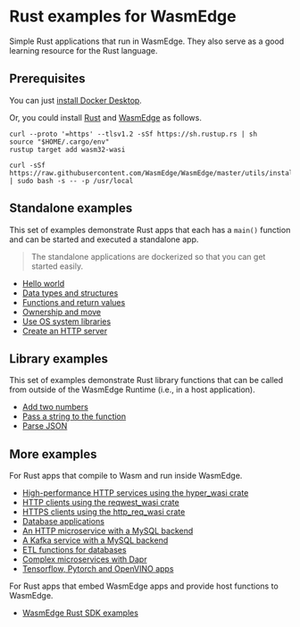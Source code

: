 # Rust examples for WasmEdge

Simple Rust applications that run in WasmEdge. They also serve as a good learning resource for the Rust language.

## Prerequisites

You can just [install Docker Desktop](https://www.docker.com/products/docker-desktop/).

Or, you could install [Rust](https://www.rust-lang.org/tools/install) and [WasmEdge](https://wasmedge.org/book/en/quick_start/install.html) as follows.

```
curl --proto '=https' --tlsv1.2 -sSf https://sh.rustup.rs | sh
source "$HOME/.cargo/env"
rustup target add wasm32-wasi

curl -sSf https://raw.githubusercontent.com/WasmEdge/WasmEdge/master/utils/install.sh | sudo bash -s -- -p /usr/local
```

## Standalone examples

This set of examples demonstrate Rust apps that each has a `main()` function and can be started and executed a standalone app.

> The standalone applications are dockerized so that you can get started easily.

* [Hello world](hello/)
* [Data types and structures](struct/)
* [Functions and return values](function/)
* [Ownership and move](move/)
* [Use OS system libraries](wasi/)
* [Create an HTTP server](server/)

## Library examples

This set of examples demonstrate Rust library functions that can be called from outside of the WasmEdge Runtime (i.e., in a host application).

* [Add two numbers](add/)
* [Pass a string to the function](string/)
* [Parse JSON](json/)

## More examples

For Rust apps that compile to Wasm and run inside WasmEdge.

* [High-performance HTTP services using the hyper_wasi crate](https://github.com/WasmEdge/wasmedge_hyper_demo)
* [HTTP clients using the reqwest_wasi crate](https://github.com/WasmEdge/wasmedge_reqwest_demo)
* [HTTPS clients using the http_req_wasi crate](https://github.com/second-state/http_req#build-and-run)
* [Database applications](https://github.com/WasmEdge/wasmedge-db-examples)
* [An HTTP microservice with a MySQL backend](https://github.com/second-state/microservice-rust-mysql)
* [A Kafka service with a MySQL backend](https://github.com/docker/awesome-compose/tree/master/wasmedge-kafka-mysql)
* [ETL functions for databases](https://github.com/second-state/MEGA)
* [Complex microservices with Dapr](https://github.com/second-state/dapr-wasm)
* [Tensorflow, Pytorch and OpenVINO apps](https://github.com/second-state/WasmEdge-WASINN-examples)

For Rust apps that embed WasmEdge apps and provide host functions to WasmEdge.

* [WasmEdge Rust SDK examples](https://github.com/second-state/wasmedge-rustsdk-examples)

